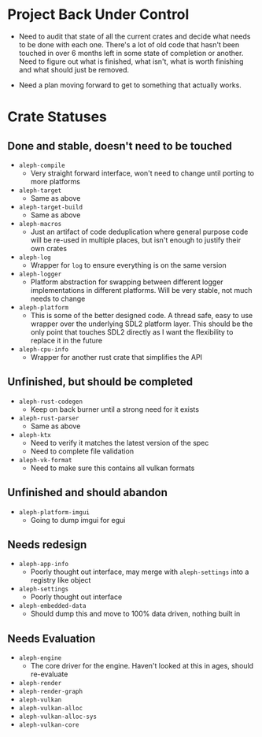 # Project Back Under Control

- Need to audit that state of all the current crates and decide what needs to be done with each one.
  There's a lot of old code that hasn't been touched in over 6 months left in some state of
  completion or another. Need to figure out what is finished, what isn't, what is worth finishing
  and what should just be removed.
  
- Need a plan moving forward to get to something that actually works.

# Crate Statuses

## Done and stable, doesn't need to be touched

- `aleph-compile`
    - Very straight forward interface, won't need to change until porting to more platforms
- `aleph-target`
    - Same as above
- `aleph-target-build`
    - Same as above
- `aleph-macros`
    - Just an artifact of code deduplication where general purpose code will be re-used in multiple
      places, but isn't enough to justify their own crates
- `aleph-log`
    - Wrapper for `log` to ensure everything is on the same version
- `aleph-logger`
    - Platform abstraction for swapping between different logger implementations in different
      platforms. Will be very stable, not much needs to change
- `aleph-platform`
    - This is some of the better designed code. A thread safe, easy to use wrapper over the
      underlying SDL2 platform layer. This should be the only point that touches SDL2 directly as I
      want the flexibility to replace it in the future
- `aleph-cpu-info`
    - Wrapper for another rust crate that simplifies the API

## Unfinished, but should be completed

- `aleph-rust-codegen`
    - Keep on back burner until a strong need for it exists
- `aleph-rust-parser`
    - Same as above
- `aleph-ktx`
    - Need to verify it matches the latest version of the spec
    - Need to complete file validation
- `aleph-vk-format`
    - Need to make sure this contains all vulkan formats

## Unfinished and should abandon

- `aleph-platform-imgui`
    - Going to dump imgui for egui

## Needs redesign

- `aleph-app-info`
    - Poorly thought out interface, may merge with `aleph-settings` into a registry like object
- `aleph-settings`
    - Poorly thought out interface
- `aleph-embedded-data`
    - Should dump this and move to 100% data driven, nothing built in
    
## Needs Evaluation

- `aleph-engine`
    - The core driver for the engine. Haven't looked at this in ages, should re-evaluate
- `aleph-render`
- `aleph-render-graph`
- `aleph-vulkan`
- `aleph-vulkan-alloc`
- `aleph-vulkan-alloc-sys`
- `aleph-vulkan-core`
